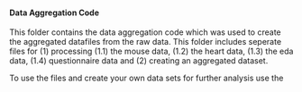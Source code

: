 <h4>Data Aggregation Code</h4>

This folder contains the data aggregation code which was used to create the aggregated datafiles from the raw data. This folder includes seperate files for (1) processing (1.1) the mouse data, (1.2) the heart data, (1.3) the eda data, (1.4) questionnaire data and (2) creating an aggregated dataset.

To use the files and create your own data sets for further analysis use the 
